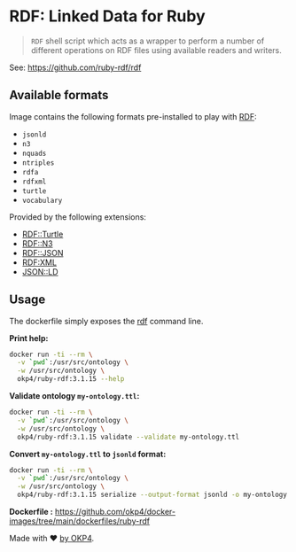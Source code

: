 # RDF: Linked Data for Ruby

> `RDF` shell script which acts as a wrapper to perform a number of different operations on RDF files using available readers and writers.

See: <https://github.com/ruby-rdf/rdf>

## Available formats

Image contains the following formats pre-installed to play with [RDF](https://www.w3.org/RDF/):

- `jsonld`
- `n3`
- `nquads`
- `ntriples`
- `rdfa`
- `rdfxml`
- `turtle`
- `vocabulary`

Provided by the following extensions:

- [RDF::Turtle](https://github.com/ruby-rdf/rdf-turtle)
- [RDF::N3](https://github.com/ruby-rdf/rdf-n3)
- [RDF::JSON](https://github.com/ruby-rdf/rdf-json)
- [RDF:XML](https://github.com/ruby-rdf/rdf-rdfxml)
- [JSON::LD](https://github.com/ruby-rdf/json-ld)

## Usage

The dockerfile simply exposes the [rdf](https://github.com/ruby-rdf/rdf#command-line) command line.

**Print help:**

```sh
docker run -ti --rm \
  -v `pwd`:/usr/src/ontology \
  -w /usr/src/ontology \
  okp4/ruby-rdf:3.1.15 --help
```

**Validate ontology `my-ontology.ttl`:**

```sh
docker run -ti --rm \
  -v `pwd`:/usr/src/ontology \
  -w /usr/src/ontology \
  okp4/ruby-rdf:3.1.15 validate --validate my-ontology.ttl
```

**Convert `my-ontology.ttl` to `jsonld` format:**

```sh
docker run -ti --rm \
  -v `pwd`:/usr/src/ontology \
  -w /usr/src/ontology \
  okp4/ruby-rdf:3.1.15 serialize --output-format jsonld -o my-ontology.json my-ontology.ttl
```

**Dockerfile :** <https://github.com/okp4/docker-images/tree/main/dockerfiles/ruby-rdf>

Made with ❤️ [by OKP4](https://okp4.network).
